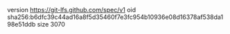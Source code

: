 version https://git-lfs.github.com/spec/v1
oid sha256:b6dfc39c44ad16a8f5d35460f7e3fc954b10936e08d16378af538da198e51ddb
size 3070
